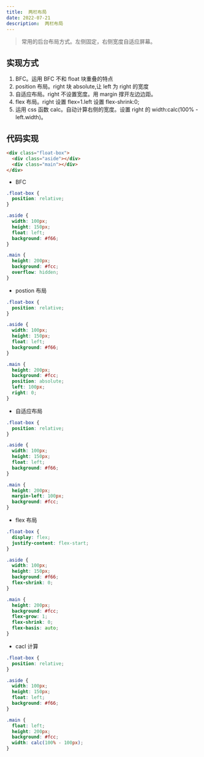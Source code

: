 ```yaml
---
title:  两栏布局
date: 2022-07-21
description:  两栏布局
---
```



> 常用的后台布局方式。左侧固定，右侧宽度自适应屏幕。

## 实现方式

1. BFC。运用 BFC 不和 float 块重叠的特点
2. position 布局。right 块 absolute,让 left 为 right 的宽度
3. 自适应布局。right 不设置宽度。用 margin 撑开左边边距。
4. flex 布局。right 设置 flex=1.left 设置 flex-shrink:0;
5. 运用 css 函数 calc。自动计算右侧的宽度。设置 right 的 width:calc(100% - left.width)。

## 代码实现

```html
<div class="float-box">
  <div class="aside"></div>
  <div class="main"></div>
</div>
```

- BFC

```css
.float-box {
  position: relative;
}

.aside {
  width: 100px;
  height: 150px;
  float: left;
  background: #f66;
}

.main {
  height: 200px;
  background: #fcc;
  overflow: hidden;
}
```

- postion 布局

```css
.float-box {
  position: relative;
}

.aside {
  width: 100px;
  height: 150px;
  float: left;
  background: #f66;
}

.main {
  height: 200px;
  background: #fcc;
  position: absolute;
  left: 100px;
  right: 0;
}
```

- 自适应布局

```css
.float-box {
  position: relative;
}

.aside {
  width: 100px;
  height: 150px;
  float: left;
  background: #f66;
}

.main {
  height: 200px;
  margin-left: 100px;
  background: #fcc;
}
```

- flex 布局

```css
.float-box {
  display: flex;
  justify-content: flex-start;
}

.aside {
  width: 100px;
  height: 150px;
  background: #f66;
  flex-shrink: 0;
}

.main {
  height: 200px;
  background: #fcc;
  flex-grow: 1;
  flex-shrink: 0;
  flex-basis: auto;
}
```

- cacl 计算

```css
.float-box {
  position: relative;
}

.aside {
  width: 100px;
  height: 150px;
  float: left;
  background: #f66;
}

.main {
  float: left;
  height: 200px;
  background: #fcc;
  width: calc(100% - 100px);
}
```
